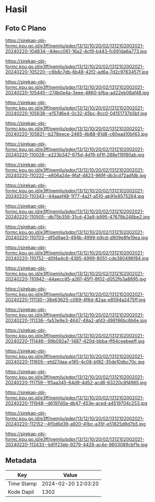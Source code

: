 # Hasil

## Foto C Plano

https://sirekap-obj-formc.kpu.go.id/e3ff/pemilu/pdpr/13/12/10/20/02/1312102002021-20240220-104834--8decc061-16a2-4cf9-b443-fc691da6a773.jpg

https://sirekap-obj-formc.kpu.go.id/e3ff/pemilu/pdpr/13/12/10/20/02/1312102002021-20240220-105220--c6b8c7db-6b48-42f2-ad6a-7d2c9763457f.jpg

https://sirekap-obj-formc.kpu.go.id/e3ff/pemilu/pdpr/13/12/10/20/02/1312102002021-20240220-105445--274b0e4a-3eee-4860-bfba-ad22eb08af48.jpg

https://sirekap-obj-formc.kpu.go.id/e3ff/pemilu/pdpr/13/12/10/20/02/1312102002021-20240220-105638--e157d6e4-0c32-45bc-8cc0-04151737b5bf.jpg

https://sirekap-obj-formc.kpu.go.id/e3ff/pemilu/pdpr/13/12/10/20/02/1312102002021-20240220-105821--b278eece-2465-4b88-81d8-c60ead10bf43.jpg

https://sirekap-obj-formc.kpu.go.id/e3ff/pemilu/pdpr/13/12/10/20/02/1312102002021-20240220-110028--e223b347-675d-4d19-bf1f-288e119180ab.jpg

https://sirekap-obj-formc.kpu.go.id/e3ff/pemilu/pdpr/13/12/10/20/02/1312102002021-20240220-110222--e806a24e-9faf-4823-969f-db3cd72adfdb.jpg

https://sirekap-obj-formc.kpu.go.id/e3ff/pemilu/pdpr/13/12/10/20/02/1312102002021-20240220-110343--44aaef48-1f77-4a2f-a510-ab91e9575264.jpg

https://sirekap-obj-formc.kpu.go.id/e3ff/pemilu/pdpr/13/12/10/20/02/1312102002021-20240220-110505--db75b358-31cd-43a9-b995-47678b248be2.jpg

https://sirekap-obj-formc.kpu.go.id/e3ff/pemilu/pdpr/13/12/10/20/02/1312102002021-20240220-110703--df5d9ae3-494b-4999-b9cd-d909e8fe19ea.jpg

https://sirekap-obj-formc.kpu.go.id/e3ff/pemilu/pdpr/13/12/10/20/02/1312102002021-20240220-110752--d0f4a4c6-4395-4999-8051-cde380496f84.jpg

https://sirekap-obj-formc.kpu.go.id/e3ff/pemilu/pdpr/13/12/10/20/02/1312102002021-20240220-110942--44aecc85-a261-45f1-8f02-d052fb3a8895.jpg

https://sirekap-obj-formc.kpu.go.id/e3ff/pemilu/pdpr/13/12/10/20/02/1312102002021-20240220-111130--38e63625-c069-4f6d-82aa-e8594a2475ff.jpg

https://sirekap-obj-formc.kpu.go.id/e3ff/pemilu/pdpr/13/12/10/20/02/1312102002021-20240220-111336--fa53e9e3-4647-48a2-afd3-d98196bc6b6e.jpg

https://sirekap-obj-formc.kpu.go.id/e3ff/pemilu/pdpr/13/12/10/20/02/1312102002021-20240220-111446--99b092a7-1487-420d-bbba-ff64ceebeeff.jpg

https://sirekap-obj-formc.kpu.go.id/e3ff/pemilu/pdpr/13/12/10/20/02/1312102002021-20240220-111605--efd27daa-e185-4c08-bf82-35de10dbc70c.jpg

https://sirekap-obj-formc.kpu.go.id/e3ff/pemilu/pdpr/13/12/10/20/02/1312102002021-20240220-111759--1f5aa345-64d9-4d52-acd6-63220c8f4965.jpg

https://sirekap-obj-formc.kpu.go.id/e3ff/pemilu/pdpr/13/12/10/20/02/1312102002021-20240220-111948--d6197d0a-db47-453e-aced-a4519704c253.jpg

https://sirekap-obj-formc.kpu.go.id/e3ff/pemilu/pdpr/13/12/10/20/02/1312102002021-20240220-112152--4f0d6d39-a920-41bc-a35f-e51825d9d7b5.jpg

https://sirekap-obj-formc.kpu.go.id/e3ff/pemilu/pdpr/13/12/10/20/02/1312102002021-20240220-112433--b81f23eb-9279-4428-ac4e-9603089cbf1e.jpg


## Metadata

| Key        | Value               |
| ---------- | ------------------- |
| Time Stamp | 2024-02-20 12:03:20 |
| Kode Dapil | 1302                |



